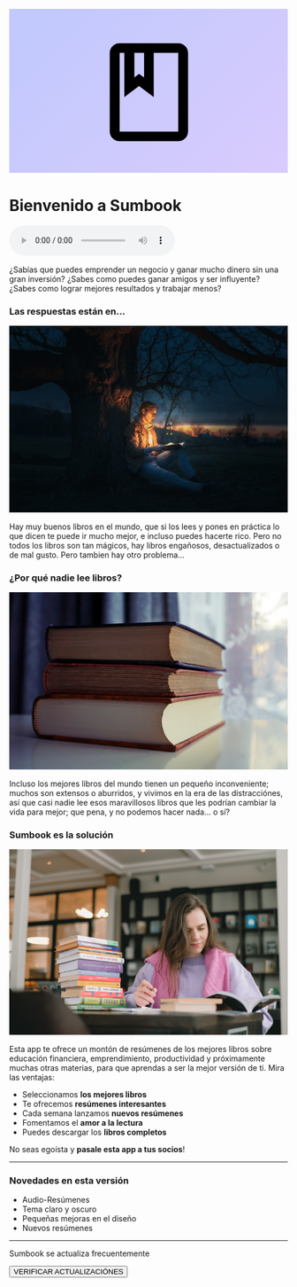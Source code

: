 ![Sumbook](https://raw.githubusercontent.com/LARG-APPS/Summary-Books/main/about/imgs/banner2.png)
# Bienvenido a Sumbook

<audio src="../content/about/about.mp3" controls></audio>

¿Sabías que puedes emprender un negocio y ganar mucho dinero sin 
una gran inversión? ¿Sabes como puedes ganar 
amigos y ser influyente? ¿Sabes como lograr 
mejores resultados y trabajar menos?

### Las respuestas están en...

![Libro interesante](https://raw.githubusercontent.com/LARG-APPS/Summary-Books/main/about/imgs/magic-book2.png)

Hay muy buenos libros en el mundo, que si los lees y 
pones en práctica lo que dicen te puede ir mucho mejor, 
e incluso puedes hacerte rico. Pero no todos los libros 
son tan mágicos, hay libros engañosos, desactualizados 
o de mal gusto. Pero tambien hay otro problema...

### ¿Por qué nadie lee libros?

![Los libros son extensos](https://raw.githubusercontent.com/LARG-APPS/Summary-Books/main/about/imgs/big-books2.png)

Incluso los mejores libros del mundo tienen un pequeño 
inconveniente; muchos son extensos o aburridos, y vivimos 
en la era de las distracciónes, así que casi nadie lee 
esos maravillosos libros que les podrían cambiar la vida 
para mejor; que pena, y no podemos hacer nada... o sí?

### Sumbook es la solución

![Lee resúmenes](https://raw.githubusercontent.com/LARG-APPS/Summary-Books/main/about/imgs/learn-more-fastly2.png)

Esta app te ofrece un montón 
de resúmenes de los mejores libros sobre educación 
financiera, emprendimiento, productividad y próximamente 
muchas otras materias, para que aprendas a ser la mejor 
versión de ti. Mira las ventajas:
- Seleccionamos **los mejores libros**
- Te ofrecemos **resúmenes interesantes**
- Cada semana lanzamos **nuevos resúmenes**
- Fomentamos el **amor a la lectura**
- Puedes descargar los **libros completos**

No seas egoísta y **pasale esta app a tus socios**!


<hr>

<div class="info">
<h3>Novedades en esta versión</h3>
<ul>
<li>Audio-Resúmenes</li>
<li>Tema claro y oscuro</li>
<li>Pequeñas mejoras en el diseño</li>
<li>Nuevos resúmenes</li>
</ul>
</div>

<hr>

<div class="center">
  <p>Sumbook se actualiza frecuentemente</p>
  <button class="premium-gradient" onclick="window.open('https://www.apklis.cu/application/larg.apps.sumbook')">VERIFICAR ACTUALIZACIÓNES</button>
</div>
